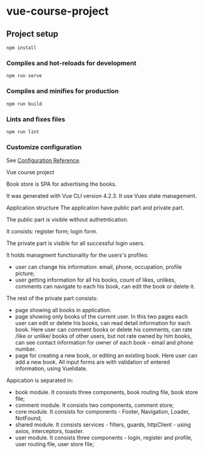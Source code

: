 # vue-course-project

## Project setup
```
npm install
```

### Compiles and hot-reloads for development
```
npm run serve
```

### Compiles and minifies for production
```
npm run build
```

### Lints and fixes files
```
npm run lint
```

### Customize configuration
See [Configuration Reference](https://cli.vuejs.org/config/).

Vue course project

Book store is SPA for advertising the books.

It was generated with Vue CLI version 4.2.3.
It use Vuex state management.

Application structure
The application have public part and private part.

The public part is visible without authetntication.

It consists: register form; login form.

The private part is visible for all successful login users.

It holds managment functionality for the users's profiles:

- user can change his information: email, phone, occupation, profile picture;
- user getting information for all his books, count of likes, unlikes, comments can navigate to each his book, can edit the book or delete it.

The rest of the private part consists:

- page showing all books in application.
- page showing only books of the current user. In this two pages each user can edit or delete his books, can read detail information for each book. Here user can comment books or delete his comments, can rate /like or unlike/ books of other users, but not rate owned by him books, can see contact information for owner of each book - email and phone number.
- page for creating a new book, or editing an existing book. Here user can add a new book. All input forms are with validation of entered information, using Vuelidate.

Appication is separated in:

- book module. It consists three components, book routing file, book store file;
- comment module. It consists two components, comment store;
- core module. It consists for components - Footer, Navigation, Loader, NotFound;
- shared module. It consists services - filters, guards, httpClient - using axios, interceptors, toaster.
- user module. It consists three components - login, register and profile, user routing file, user store file;
